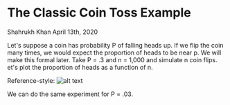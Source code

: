 The Classic Coin Toss Example
================
Shahrukh Khan
April 13th, 2020

Let's suppose a coin has probability P of falling heads up. If we flip the coin many times, we would expect the proportion of
heads to be near p. We will make this formal later. Take P = .3 and n = 1,000 and simulate n coin flips. 
et's plot the proportion of heads as a function of n. 

Reference-style: 
![alt text][logo]

[logo]: https://github.com/shahrukhatik/Statistical-Inference/tree/master/Images/Coinflip.png "Probability vs Heads"

We can do the same experiment for P = .03.

